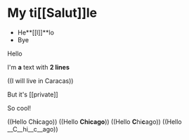 # My ti[[Salut]]le
- He**[[l]]**lo
- Bye

Hello

I'm **a** text
with __2 lines__

((I will live in Caracas))

But it's [[private]]

So cool!

((Hello Ch**i**cago))
((Hello **Chicago**))
((Hello **C**hi**c**ago))
((Hello __C__hi__c__ago))